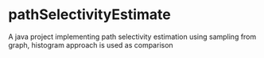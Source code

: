 # pathSelectivityEstimate
A java project implementing path selectivity estimation using sampling from graph, histogram approach is used as comparison
